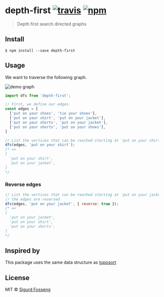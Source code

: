 # depth-first [![travis][travis-image]][travis-url] [![npm][npm-image]][npm-url]
[travis-image]: https://img.shields.io/travis/laat/depth-first.svg?branch=master
[travis-url]: https://travis-ci.org/laat/depth-first
[npm-image]: https://img.shields.io/npm/v/depth-first.svg?style=flat
[npm-url]: https://npmjs.org/package/depth-first

> Depth first search directed graphs

## Install

```
$ npm install --save depth-first
```

## Usage
We want to traverse the following graph.

![demo graph](https://cdn.rawgit.com/laat/depth-first/8cb655fe/graph.svg)

```js
import dfs from 'depth-first';

// First, we define our edges.
const edges = [
  ['put on your shoes', 'tie your shoes'],
  ['put on your shirt', 'put on your jacket'],
  ['put on your shorts', 'put on your jacket'],
  ['put on your shorts', 'put on your shoes'],
]

// List the vertices that can be reached starting at 'put on your shirt'
dfs(edges, 'put on your shirt');
/* =>
[
  'put on your shirt',
  'put on your jacket',
]
*/
```

### Reverse edges
```js
// List the vertices that can be reached starting at 'put on your jacket' when
// the edges are reversed
dfs(edges, 'put on your jacket', { reverse: true });
/* =>
[
  'put on your jacket',
  'put on your shirt',
  'put on your shorts',
]
*/
```

## Inspired by

This package uses the same data structure as [toposort](https://github.com/marcelklehr/toposort)

## License

MIT © [Sigurd Fosseng](https://github.com/laat)
